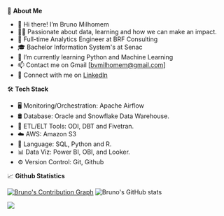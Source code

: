 📖 **About Me**

- 👋 Hi there! I’m Bruno Milhomem
- :man_technologist: Passionate about data, learning and how we can make an impact.
- 💼 Full-time Analytics Engineer at BRF Consulting
- 🎓 Bachelor Information System's at Senac
- 🌱 I’m currently learning Python and Machine Learning
- 📫 Contact me on Gmail [bvmilhomem@gmail.com]
- :link: Connect with me on [LinkedIn](https://www.linkedin.com/in/bmilhomem/)


:hammer_and_wrench: **Tech Stack**

- :desktop_computer: Monitoring/Orchestration: Apache Airflow
- 🛢  Database: Oracle and Snowflake Data Warehouse.
- :hammer: ETL/ELT Tools: ODI, DBT and Fivetran.
- :cloud: AWS: Amazon S3
- :wrench:  Language: SQL, Python and R.
- :bar_chart: Data Viz: Power BI, OBI, and Looker.
- :gear:  Version Control: Git, Github


:chart_with_upwards_trend: **Github Statistics**

[![Bruno's Contribution Graph](https://activity-graph.herokuapp.com/graph?username=brunomilhomem&theme=gruvbox)](https://github.com/brunomilhomem/github-readme-activity-graph)
![Bruno's GitHub stats](https://github-readme-stats.vercel.app/api?username=brunomilhomem&count_private=true&show_icons=true&theme=gruvbox)


![](https://komarev.com/ghpvc/?username=brunomilhomem&color=green&style=flat-square&label=Total+Views)


<!---
brunomilhomem/brunomilhomem is a ✨ special ✨ repository because its `README.md` (this file) appears on your GitHub profile.
You can click the Preview link to take a look at your changes.
--->
